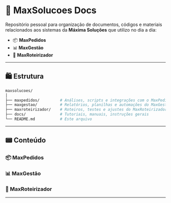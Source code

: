 # 📁 MaxSolucoes Docs

Repositório pessoal para organização de documentos, códigos e materiais relacionados aos sistemas da **Máxima Soluções** que utilizo no dia a dia:

- 📦 **MaxPedidos**
- 📊 **MaxGestão**
- 📍 **MaxRoteirizador**

---

## 🛍 Estrutura

```bash
maxsolucoes/
│
├── maxpedidos/         # Análises, scripts e integrações com o MaxPedidos
├── maxgestao/          # Relatórios, planilhas e automações do MaxGestão
├── maxroteirizador/    # Roteiros, testes e ajustes do MaxRoteirizador
├── docs/               # Tutoriais, manuais, instruções gerais
└── README.md           # Este arquivo
```

---

## 📟 Conteúdo

### 📦 MaxPedidos  
### 📊 MaxGestão  
### 📍 MaxRoteirizador  
---
